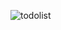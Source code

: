![todolist](https://github.com/Vinayak24082002/to-do-list/assets/147746865/6fc921a1-1680-46c1-96a3-77443f5f4db1)
